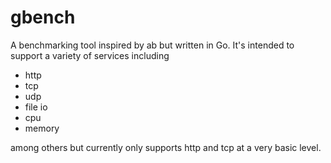 # gbench

A benchmarking tool inspired by ab but written in Go. It's intended to support a variety of services including
- http
- tcp
- udp
- file io
- cpu
- memory

among others but currently only supports http and tcp at a very basic level. 
